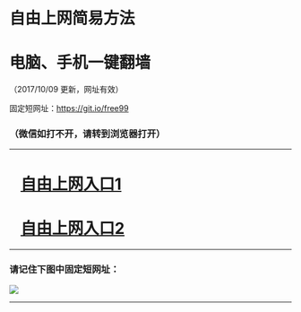 ﻿# 自由上网简易方法

# 电脑、手机一键翻墙

（2017/10/09 更新，网址有效）

固定短网址：https://git.io/free99

### （微信如打不开，请转到浏览器打开）


***





# &nbsp;&nbsp; <a href="http://ft1273018184.fwq-tz-1001.info/fwqtz01.html?t=100900132427 " target="_blank">自由上网入口1</a>
# &nbsp;&nbsp; <a href="http://ft1976413889.fwq-tz-1002.info/fwqtz02.html?t=10090019262 " target="_blank">自由上网入口2</a>
***

### 请记住下图中固定短网址：

<img src="https://s3-us-west-2.amazonaws.com/fwq-1001/yjfq-20170905okok.png" /> 


***

